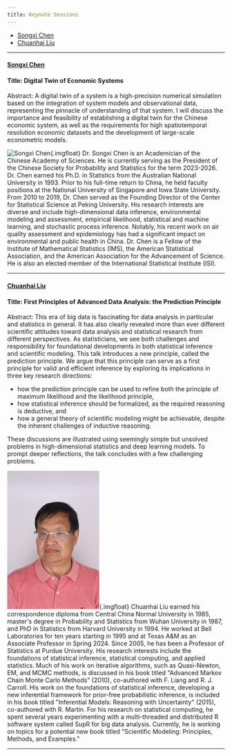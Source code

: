 ```yaml
---
title: Keynote Sessions
---
```


* <a href="#chen">Songxi Chen</a>
* <a href="#Liu">Chuanhai Liu</a>
  
------


<div class="row-fluid">

<h4 class="mb-3" id="chen"><a href="https://www.songxichen.com/"
target="_blank" rel="noopener">Songxi Chen</a></h4>

#### Title: Digital Twin of Economic Systems

Abstract: A digital twin of a system is a high-precision numerical simulation based on the integration of system models and observational data, representing the pinnacle of understanding of that system. I will discuss the importance and feasibility of establishing a digital twin for the Chinese economic system, as well as the requirements for high spatiotemporal resolution economic datasets and the development of large-scale econometric models. 


![Songxi Chen](git@github.com:statds/ifods2024.git){.imgfloat}
Dr. Songxi Chen is an Academician of the Chinese Academy of Sciences. He is currently serving as the President of the Chinese Society for Probability and Statistics for the term 2023-2026. Dr. Chen earned his Ph.D. in Statistics from the Australian National University in 1993. Prior to his full-time return to China, he held faculty positions at the National University of Singapore and Iowa State University. From 2010 to 2019, Dr. Chen served as the Founding Director of the Center for Statistical Science at Peking University. His research interests are diverse and include high-dimensional data inference, environmental modeling and assessment, empirical likelihood, statistical and machine learning, and stochastic process inference. Notably, his recent work on air quality assessment and epidemiology has had a significant impact on environmental and public health in China. Dr. Chen is a Fellow of the Institute of Mathematical Statistics (IMS), the American Statistical Association, and the American Association for the Advancement of Science. He is also an elected member of the International Statistical Institute (ISI).


</div>


------

<div class="row-fluid">

<h4 class="mb-3" id="Liu"><a href="https://www.stat.purdue.edu/~chuanhai/"
target="_blank" rel="noopener">Chuanhai Liu</a></h4>

#### Title: First Principles of Advanced Data Analysis: the Prediction Principle

Abstract: This era of big data is fascinating for data analysis in particular and statistics in general. It has also clearly revealed more than ever different scientific attitudes toward data analysis and statistical research from different perspectives. As statisticians, we see both challenges and responsibility for foundational developments in both statistical inference and scientific modeling. This talk introduces a new principle, called the prediction principle. We argue that this principle can serve as a first principle for valid and efficient inference by exploring its implications in three key research directions: 

+ how the prediction principle can be used to refine both the principle of maximum likelihood and the likelihood principle,
+ how statistical inference should be formalized, as the required reasoning is deductive, and
+ how a general theory of scientific modeling might be achievable, despite the inherent challenges of inductive reasoning.

These discussions are illustrated using seemingly simple but unsolved problems in high-dimensional statistics and deep learning models. To prompt deeper reflections, the talk concludes with a few challenging problems.


![Chuanhai Liu](photos/ChuanhaiLiu.jpg){.imgfloat}
Chuanhai Liu earned his correspondence diploma from Central China Normal University in 1985, master's degree in Probability and Statistics from Wuhan University in 1987, and PhD in Statistics from Harvard University in 1994. He worked at Bell Laboratories for ten years starting in 1995 and at Texas A&M as an Associate Professor in Spring 2024. Since 2005, he has been a Professor of Statistics at Purdue University. His research interests include the foundations of statistical inference, statistical computing, and applied statistics. Much of his work on iterative algorithms, such as Quasi-Newton, EM, and MCMC methods, is discussed in his book titled "Advanced Markov Chain Monte Carlo Methods" (2010), co-authored with F. Liang and R. J. Carroll. His work on the foundations of statistical inference, developing a new inferential framework for prior-free probabilistic inference, is included in his book titled "Inferential Models: Reasoning with Uncertainty" (2015), co-authored with R. Martin. For his research on statistical computing, he spent several years experimenting with a multi-threaded and distributed R software system called SupR for big data analysis. Currently, he is working on topics for a potential new book titled "Scientific Modeling: Principles, Methods, and Examples."

</div>

------

